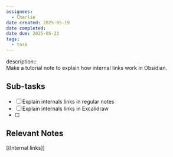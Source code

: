 ```yaml
---
assignees:
  - Charlie
date created: 2025-05-19
date completed: 
date due: 2025-05-23
tags:
  - task
---
```


description::<br>Make a tutorial note to explain how internal links work in Obsidian.

## Sub-tasks

 - [ ] Explain internals links in regular notes
 - [ ] Explain internals links in Excalidraw
 - [ ] 

## Relevant Notes

[[Internal links]]